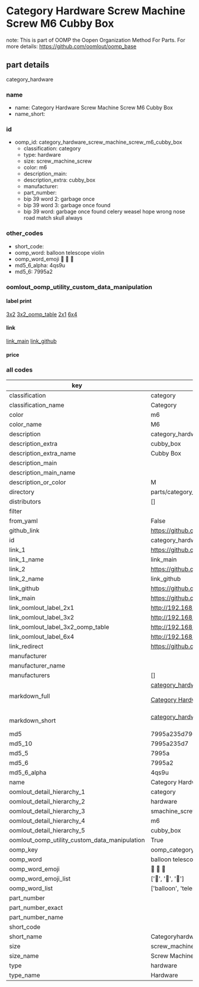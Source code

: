 # Category Hardware Screw Machine Screw M6 Cubby Box  

note: This is part of OOMP the Oopen Organization Method For Parts. For more details: https://github.com/oomlout/oomp_base

##  part details
  



category_hardware



### name
* name: Category Hardware Screw Machine Screw M6 Cubby Box
* name_short: 
### id
* oomp_id: category_hardware_screw_machine_screw_m6_cubby_box
  * classification: category
  * type: hardware
  * size: screw_machine_screw
  * color: m6
  * description_main: 
  * description_extra: cubby_box
  * manufacturer: 
  * part_number: 
  * bip 39 word 2: garbage once
  * bip 39 word 3: garbage once found
  * bip 39 word: garbage once found celery weasel hope wrong nose road match skull always

### other_codes
* short_code: 
* oomp_word: balloon telescope violin
* oomp_word_emoji :balloon: :telescope: :violin:
* md5_6_alpha: 4qs9u
* md5_6: 7995a2






### oomlout_oomp_utility_custom_data_manipulation
#### label print
[3x2](http://192.168.1.245:1112/?label=oomp%204qs9u)
[3x2_oomp_table](http://192.168.1.108:1112/?label=oomp%204qs9u)
[2x1](http://192.168.1.242:1112/?label=oomp%204qs9u)
[6x4](http://192.168.1.55:1112/?label=oomp%204qs9u)    

#### link

[link_main](https://github.com/oomlout/oomlout_oomp_version_1_messy/tree/main/parts/category_hardware_screw_machine_screw_m6_cubby_box) [link_github](https://github.com/oomlout/oomlout_oomp_version_1_messy/tree/main/parts/category_hardware_screw_machine_screw_m6_cubby_box)                             

#### price







### all codes 
| key | value |  
| --- | --- |  
| classification | category |  
| classification_name | Category |  
| color | m6 |  
| color_name | M6 |  
| description | category_hardware |  
| description_extra | cubby_box |  
| description_extra_name | Cubby Box |  
| description_main |  |  
| description_main_name |  |  
| description_or_color | M  |  
| directory | parts/category_hardware_screw_machine_screw_m6_cubby_box |  
| distributors | [] |  
| filter |  |  
| from_yaml | False |  
| github_link | https://github.com/oomlout/oomlout_oomp_part_src/tree/main/parts/category_hardware_screw_machine_screw_m6_cubby_box |  
| id | category_hardware_screw_machine_screw_m6_cubby_box |  
| link_1 | https://github.com/oomlout/oomlout_oomp_version_1_messy/tree/main/parts/category_hardware_screw_machine_screw_m6_cubby_box |  
| link_1_name | link_main |  
| link_2 | https://github.com/oomlout/oomlout_oomp_version_1_messy/tree/main/parts/category_hardware_screw_machine_screw_m6_cubby_box |  
| link_2_name | link_github |  
| link_github | https://github.com/oomlout/oomlout_oomp_version_1_messy/tree/main/parts/category_hardware_screw_machine_screw_m6_cubby_box |  
| link_main | https://github.com/oomlout/oomlout_oomp_version_1_messy/tree/main/parts/category_hardware_screw_machine_screw_m6_cubby_box |  
| link_oomlout_label_2x1 | http://192.168.1.242:1112/?label=oomp%204qs9u |  
| link_oomlout_label_3x2 | http://192.168.1.245:1112/?label=oomp%204qs9u |  
| link_oomlout_label_3x2_oomp_table | http://192.168.1.108:1112/?label=oomp%204qs9u |  
| link_oomlout_label_6x4 | http://192.168.1.55:1112/?label=oomp%204qs9u |  
| link_redirect | https://github.com/oomlout/oomlout_oomp_version_1_messy/tree/main/parts/category_hardware_screw_machine_screw_m6_cubby_box |  
| manufacturer |  |  
| manufacturer_name |  |  
| manufacturers | [] |  
| markdown_full | [category_hardware_screw_machine_screw_m6_cubby_box](none)<br>[](none)<br>[Category Hardware Screw Machine Screw M6 Cubby Box](none)<br><br> |  
| markdown_short | [category_hardware_screw_machine_screw_m6_cubby_box](none)<br><br> |  
| md5 | 7995a235d7967fd5b5fc4250b866a2fc |  
| md5_10 | 7995a235d7 |  
| md5_5 | 7995a |  
| md5_6 | 7995a2 |  
| md5_6_alpha | 4qs9u |  
| name | Category Hardware Screw Machine Screw M6 Cubby Box |  
| oomlout_detail_hierarchy_1 | category |  
| oomlout_detail_hierarchy_2 | hardware |  
| oomlout_detail_hierarchy_3 | smachine_screw |  
| oomlout_detail_hierarchy_4 | m6 |  
| oomlout_detail_hierarchy_5 | cubby_box |  
| oomlout_oomp_utility_custom_data_manipulation | True |  
| oomp_key | oomp_category_hardware_screw_machine_screw_m6_cubby_box |  
| oomp_word | balloon telescope violin |  
| oomp_word_emoji | :balloon: :telescope: :violin: |  
| oomp_word_emoji_list | [':balloon:', ':telescope:', ':violin:'] |  
| oomp_word_list | ['balloon', 'telescope', 'violin'] |  
| part_number |  |  
| part_number_exact |  |  
| part_number_name |  |  
| short_code |  |  
| short_name | Categoryhardware |  
| size | screw_machine_screw |  
| size_name | Screw Machine Screw |  
| type | hardware |  
| type_name | Hardware |  
